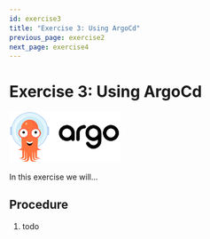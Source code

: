 ```yaml
---
id: exercise3
title: "Exercise 3: Using ArgoCd"
previous_page: exercise2
next_page: exercise4
---
```


# Exercise 3: Using ArgoCd

<img src="assets/images/argocd_logo.png" alt="argocd logo" width="200"/>
<br />

In this exercise we will...

## Procedure

1. todo
